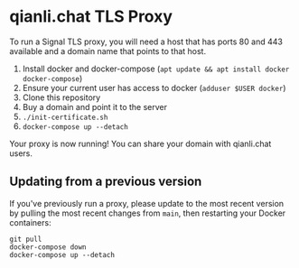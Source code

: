 # qianli.chat TLS Proxy

To run a Signal TLS proxy, you will need a host that has ports 80 and 443 available and a domain name that points to that host.

1. Install docker and docker-compose (`apt update && apt install docker docker-compose`)
1. Ensure your current user has access to docker (`adduser $USER docker`)
1. Clone this repository
1. Buy a domain and point it to the server
1. `./init-certificate.sh`
1. `docker-compose up --detach`

Your proxy is now running! You can share your domain with qianli.chat users.

## Updating from a previous version

If you've previously run a proxy, please update to the most recent version by pulling the most recent changes from `main`, then restarting your Docker containers:

```shell
git pull
docker-compose down
docker-compose up --detach
```
